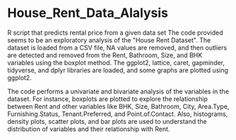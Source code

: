 # House_Rent_Data_Alalysis
 R script that predicts rental price from a given data set
The code provided seems to be an exploratory analysis of the "House Rent Dataset". 
The dataset is loaded from a CSV file, NA values are removed, and then outliers are 
detected and removed from the Rent, Bathroom, Size, and BHK variables using the 
boxplot method. The ggplot2, lattice, caret, gapminder, tidyverse, and dplyr 
libraries are loaded, and some graphs are plotted using ggplot2.

The code performs a univariate and bivariate analysis of the variables in the dataset.
For instance, boxplots are plotted to explore the relationship between Rent and other 
variables like BHK, Size, Bathroom, City, Area.Type, Furnishing.Status, Tenant.Preferred, 
and Point.of.Contact. Also, histograms, density plots, scatter plots, and bar plots are 
used to understand the distribution of variables and their relationship with Rent.
